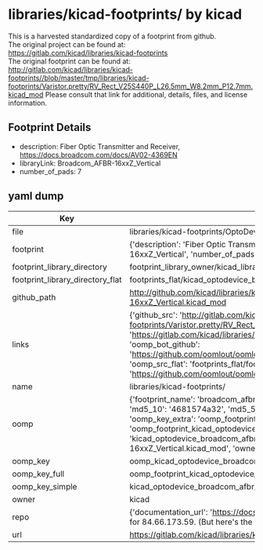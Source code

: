 # libraries/kicad-footprints/ by kicad  
This is a harvested standardized copy of a footprint from github.  
The original project can be found at:  
https://gitlab.com/kicad/libraries/kicad-footprints  
The original footprint can be found at:
http://gitlab.com/kicad/libraries/kicad-footprints//blob/master/tmp/libraries/kicad-footprints/Varistor.pretty/RV_Rect_V25S440P_L26.5mm_W8.2mm_P12.7mm.kicad_mod
Please consult that link for additional, details, files, and license information.  
## Footprint Details
* description: Fiber Optic Transmitter and Receiver, https://docs.broadcom.com/docs/AV02-4369EN  
* libraryLink: Broadcom_AFBR-16xxZ_Vertical  
* number_of_pads: 7  
## yaml dump  
| Key | Value |  
| --- | --- |  
| file | libraries/kicad-footprints/OptoDevice.pretty/Broadcom_AFBR-16xxZ_Vertical.kicad_mod |  
| footprint | {'description': 'Fiber Optic Transmitter and Receiver, https://docs.broadcom.com/docs/AV02-4369EN', 'libraryLink': 'Broadcom_AFBR-16xxZ_Vertical', 'number_of_pads': 7} |  
| footprint_library_directory | footprint_library_owner/kicad_libraries/kicad-footprints/ |  
| footprint_library_directory_flat | footprints_flat/kicad_optodevice_broadcom_afbr_16xxz_vertical/working |  
| github_path | http://github.com/kicad/libraries/kicad-footprints//blob/master/tmp/libraries/kicad-footprints/OptoDevice.pretty/Broadcom_AFBR-16xxZ_Vertical.kicad_mod |  
| links | {'github_src': 'http://gitlab.com/kicad/libraries/kicad-footprints//blob/master/tmp/libraries/kicad-footprints/Varistor.pretty/RV_Rect_V25S440P_L26.5mm_W8.2mm_P12.7mm.kicad_mod', 'github_src_repo': 'https://gitlab.com/kicad/libraries/kicad-footprints', 'oomp_bot': 'footprints/kicad_optodevice_broadcom_afbr_16xxz_vertical/working', 'oomp_bot_github': 'https://github.com/oomlout/oomlout_oomp_footprint_bot/tree/main/footprints/kicad_optodevice_broadcom_afbr_16xxz_vertical/working', 'oomp_src_flat': 'footprints_flat/footprints_flat/kicad_optodevice_broadcom_afbr_16xxz_vertical/working', 'oomp_src_flat_github': 'https://github.com/oomlout/oomlout_oomp_footprint_src/tree/main/footprints_flat/kicad_optodevice_broadcom_afbr_16xxz_vertical/working'} |  
| name | libraries/kicad-footprints/ |  
| oomp | {'footprint_name': 'broadcom_afbr_16xxz_vertical', 'library_name': 'optodevice', 'md5': '4681574a32194302d80c0cb0c981071a', 'md5_10': '4681574a32', 'md5_5': '46815', 'md5_6': '468157', 'oomp_key': 'oomp_kicad_optodevice_broadcom_afbr_16xxz_vertical', 'oomp_key_extra': 'oomp_footprint_kicad_optodevice_broadcom_afbr_16xxz_vertical', 'oomp_key_full': 'oomp_footprint_kicad_optodevice_broadcom_afbr_16xxz_vertical_468157', 'oomp_key_simple': 'kicad_optodevice_broadcom_afbr_16xxz_vertical', 'original_filename': 'libraries/kicad-footprints/OptoDevice.pretty/Broadcom_AFBR-16xxZ_Vertical.kicad_mod', 'owner_name': 'kicad'} |  
| oomp_key | oomp_kicad_optodevice_broadcom_afbr_16xxz_vertical |  
| oomp_key_full | oomp_footprint_kicad_optodevice_broadcom_afbr_16xxz_vertical |  
| oomp_key_simple | kicad_optodevice_broadcom_afbr_16xxz_vertical |  
| owner | kicad |  
| repo | {'documentation_url': 'https://docs.github.com/rest/overview/resources-in-the-rest-api#rate-limiting', 'message': "API rate limit exceeded for 84.66.173.59. (But here's the good news: Authenticated requests get a higher rate limit. Check out the documentation for more details.)"} |  
| url | https://gitlab.com/kicad/libraries/kicad-footprints |  

